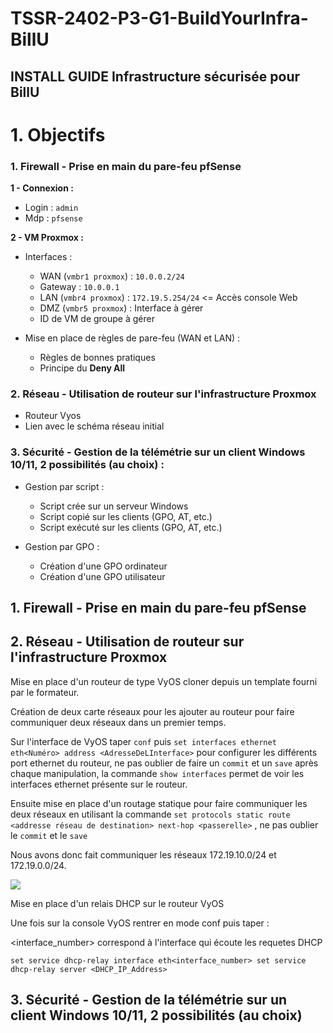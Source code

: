 # TSSR-2402-P3-G1-BuildYourInfra-BillU

## INSTALL GUIDE Infrastructure sécurisée pour BillU

# 1. Objectifs

### 1. Firewall - Prise en main du pare-feu pfSense
**1 - Connexion :**
- Login : `admin`
- Mdp : `pfsense`

**2 - VM Proxmox :**

- Interfaces :
  - WAN (`vmbr1 proxmox`) : `10.0.0.2/24`
  - Gateway : `10.0.0.1`
  - LAN (`vmbr4 proxmox`) : `172.19.5.254/24` <= Accès console Web
  - DMZ (`vmbr5 proxmox`) : Interface à gérer
  - ID de VM de groupe à gérer
      
- Mise en place de règles de pare-feu (WAN et LAN) :
  - Règles de bonnes pratiques
  - Principe du **Deny All**

### 2. Réseau - Utilisation de routeur sur l'infrastructure Proxmox
  - Routeur Vyos
  - Lien avec le schéma réseau initial

### 3. Sécurité - Gestion de la télémétrie sur un client Windows 10/11, 2 possibilités (au choix) :

- Gestion par script :
  - Script crée sur un serveur Windows
  - Script copié sur les clients (GPO, AT, etc.)
  - Script exécuté sur les clients (GPO, AT, etc.)

- Gestion par GPO :
  - Création d'une GPO ordinateur
  - Création d'une GPO utilisateur

## 1. Firewall - Prise en main du pare-feu pfSense

## 2. Réseau - Utilisation de routeur sur l'infrastructure Proxmox

Mise en place d'un routeur de type VyOS cloner depuis un template fourni par le formateur.

Création de deux carte réseaux pour les ajouter au routeur pour faire communiquer deux réseaux dans un premier temps.

Sur l'interface de VyOS taper `conf` puis `set interfaces ethernet eth<Numéro> address <AdresseDeLInterface>` pour configurer les différents port ethernet du routeur, ne pas oublier de faire un `commit` et un `save` après chaque manipulation, la commande `show interfaces` permet de voir les interfaces ethernet présente sur le routeur.

Ensuite mise en place d'un routage statique pour faire communiquer les deux réseaux en utilisant la commande `set protocols static route <addresse réseau de destination> next-hop <passerelle>` , ne pas oublier le `commit` et le `save`

Nous avons donc fait communiquer les réseaux 172.19.10.0/24 et 172.19.0.0/24.

![](https://github.com/WildCodeSchool/TSSR-2402-P3-G1-BuildYourInfra-BillU/blob/main/RESSOURCES/VyOS_Show_Interface&Show_IP_Route.png?raw=true)

Mise en place d'un relais DHCP sur le routeur VyOS

Une fois sur la console VyOS rentrer en mode conf puis taper :

<interface_number> correspond à l'interface qui écoute les requetes DHCP

``
set service dhcp-relay interface eth<interface_number>
set service dhcp-relay server <DHCP_IP_Address>
``



## 3. Sécurité - Gestion de la télémétrie sur un client Windows 10/11, 2 possibilités (au choix)
